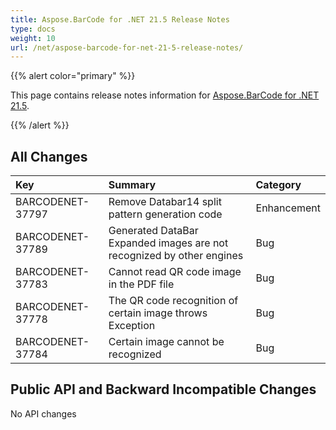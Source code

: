 ```yaml
---
title: Aspose.BarCode for .NET 21.5 Release Notes
type: docs
weight: 10
url: /net/aspose-barcode-for-net-21-5-release-notes/
---
```


{{% alert color="primary" %}} 

This page contains release notes information for [Aspose.BarCode for .NET 21.5](https://downloads.aspose.com/barcode/net/new-releases/aspose.barcode-for-.net-21.5/).

{{% /alert %}} 
## **All Changes**

|**Key**|**Summary**|**Category**|
| :- | :- | :- |
|BARCODENET-37797|Remove Databar14 split pattern generation code|Enhancement|
|BARCODENET-37789|Generated DataBar Expanded images are not recognized by other engines|Bug|
|BARCODENET-37783|Cannot read QR code image in the PDF file|Bug|
|BARCODENET-37778|The QR code recognition of certain image throws Exception|Bug|
|BARCODENET-37784|Certain image cannot be recognized|Bug|

## **Public API and Backward Incompatible Changes**

No API changes
